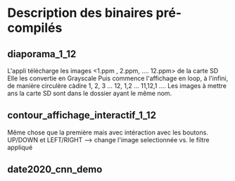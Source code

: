 # Description des binaires pré-compilés

## diaporama_1_12

L'appli télécharge les images <1.ppm , 2.ppm, .... 12.ppm> de la carte SD
Elle les convertie en Grayscale
Puis commence l'affichage en loop, à l'infini, de manière circulère
càdire 1, 2, 3 ... 12, 1,2 ... 11,12,1 ....
Les images à mettre ans la carte SD sont dans le dossier ayant le même nom.


## contour_affichage_interactif_1_12

Même chose que la première mais avec intéraction avec les boutons.
UP/DOWN et LEFT/RIGHT --> change l'image selectionnée vs. le filtre appliqué

## date2020_cnn_demo





